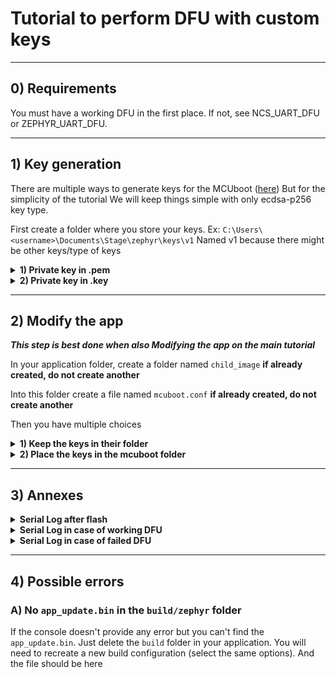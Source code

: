 # Tutorial to perform DFU with custom keys

___

## 0) Requirements

You must have a working DFU in the first place.
If not, see NCS_UART_DFU or ZEPHYR_UART_DFU.

___

## 1) Key generation

There are multiple ways to generate keys for the MCUboot ([here](https://developer.nordicsemi.com/nRF_Connect_SDK/doc/latest/nrf/config_and_build/bootloaders/bootloader_signature_keys.html))
But for the simplicity of the tutorial
We will keep things simple with only ecdsa-p256 key type.

First create a folder where you store your keys.
Ex: `C:\Users\<username>\Documents\Stage\zephyr\keys\v1`
Named v1 because there might be other keys/type of keys

<details>
<summary><b>1) Private key in .pem</b></summary>

Has been tested and works well

```bash
nrfutil keys generate priv.pem
```

[Source](https://devzone.nordicsemi.com/guides/short-range-guides/b/software-development-kit/posts/nrf5-sdk-v17-1-0-secure-dfu-hands-on-tutorial)

</details>

<details>
<summary><b>2) Private key in .key</b></summary>

Has not been tested yet

</details>

___

## 2) Modify the app

***This step is best done when also Modifying the app on the main tutorial***

In your application folder, create a folder named `child_image`
**if already created, do not create another**

Into this folder create a file named `mcuboot.conf`
**if already created, do not create another**

Then you have multiple choices

<details>
<summary><b>1) Keep the keys in their folder</b></summary>

In that case, add these lines:

``` conf
# Path to custom key
CONFIG_BOOT_SIGNATURE_KEY_FILE="<absolute>/<path>/<to>/<key>/priv.pem"
# Fix to: undefined reference to 'rsa_pub_key_len'
CONFIG_BOOT_SIGNATURE_TYPE_ECDSA_P256=y
```

In my case:

- the path to their folder is : `C:/Users/<username>/Documents/Stage/zephyr/keys/v1/priv.pem`
- the path to the app folder is: `C:/ncs/myapps/ble_dfu_peripheral_lbs/priv.pem`

</details>

<details>
<summary><b>2) Place the keys in the mcuboot folder</b></summary>

In that case, place the private key in the mcuboot folder `C:/ncs/v2.5.2/bootloader/mcuboot/`

Then add these lines:

``` conf
# Path to custom key
CONFIG_BOOT_SIGNATURE_KEY_FILE="priv.pem"
# Fix to: undefined reference to 'rsa_pub_key_len'
CONFIG_BOOT_SIGNATURE_TYPE_ECDSA_P256=y
```

The path can be shorten

</details>

___

## 3) Annexes

<details>
<summary><b>Serial Log after flash</b></summary>

```bash
*** Booting nRF Connect SDK v2.5.2 ***
I: Starting bootloader
I: Primary image: magic=unset, swap_type=0x1, copy_done=0x3, image_ok=0x3
I: Secondary image: magic=unset, swap_type=0x1, copy_done=0x3, image_ok=0x3
I: Boot source: none
I: Image index: 0, Swap type: none
I: Bootloader chainload address offset: 0xc000
*** Booting nRF Connect SDK v2.5.2 ***
Starting Bluetooth Peripheral LBS example
build time: Feb 15 2024 16:14:11
I: 2 Sectors of 4096 bytes
I: alloc wra: 0, fd0
I: data wra: 0, 1c
I: HW Platform: Nordic Semiconductor (0x0002)
I: HW Variant: nRF53x (0x0003)
I: Firmware: Standard Bluetooth controller (0x00) Version 141.732 Build 3324398027
I: No ID address. App must call settings_load()
Bluetooth initialized
I: Identity: CF:1E:65:8D:10:AC (random)
I: HCI: version 5.4 (0x0d) revision 0x2168, manufacturer 0x0059
I: LMP: version 5.4 (0x0d) subver 0x2168
Advertising successfully started
Connected
```

</details>

<details>
<summary><b>Serial Log in case of working DFU</b></summary>

```bash
I: Image index: 0, Swap type: none
I: Image index: 0, Swap type: none
I: Image index: 0, Swap type: none
I: Image index: 0, Swap type: none
I: Image index: 0, Swap type: test
*** Booting nRF Connect SDK v2.5.2 ***
I: Starting bootloader
I: Primary image: magic=unset, swap_type=0x1, copy_done=0x3, image_ok=0x3
I: Secondary image: magic=good, swap_type=0x2, copy_done=0x3, image_ok=0x3
I: Boot source: none
I: Image index: 0, Swap type: test
I: Starting swap using move algorithm.
I: Bootloader chainload address offset: 0xc000
*** Booting nRF Connect SDK v2.5.2 ***
Starting Bluetooth Peripheral LBS example
build time: Feb 15 2024 16:18:06
I: 2 Sectors of 4096 bytes
I: alloc wra: 0, fe8
I: data wra: 0, 0
I: HW Platform: Nordic Semiconductor (0x0002)
I: HW Variant: nRF53x (0x0003)
I: Firmware: Standard Bluetooth controller (0x00) Version 141.732 Build 3324398027
I: No ID address. App must call settings_load()
Bluetooth initialized
I: Identity: CF:1E:65:8D:10:AC (random)
I: HCI: version 5.4 (0x0d) revision 0x2168, manufacturer 0x0059
I: LMP: version 5.4 (0x0d) subver 0x2168
Advertising successfully started
Connected
```

</details>

<details>
<summary><b>Serial Log in case of failed DFU</b></summary>

```bash
I: Image index: 0, Swap type: revert
I: Image index: 0, Swap type: none
I: Image index: 0, Swap type: none
I: Image index: 0, Swap type: none
I: Image index: 0, Swap type: none
I: Image index: 0, Swap type: none
I: Image index: 0, Swap type: test
*** Booting nRF Connect SDK v2.5.2 ***
I: Starting bootloader
I: Primary image: magic=good, swap_type=0x2, copy_done=0x1, image_ok=0x1
I: Secondary image: magic=good, swap_type=0x2, copy_done=0x3, image_ok=0x3
I: Boot source: none
I: Image index: 0, Swap type: test
E: Image in the secondary slot is not valid!
I: Bootloader chainload address offset: 0xc000
*** Booting nRF Connect SDK v2.5.2 ***
Starting Bluetooth Peripheral LBS example
build time: Feb 15 2024 16:18:06
I: 2 Sectors of 4096 bytes
I: alloc wra: 0, fe8
I: data wra: 0, 0
I: HW Platform: Nordic Semiconductor (0x0002)
I: HW Variant: nRF53x (0x0003)
I: Firmware: Standard Bluetooth controller (0x00) Version 141.732 Build 3324398027
I: No ID address. App must call settings_load()
Bluetooth initialized
I: Identity: CF:1E:65:8D:10:AC (random)
I: HCI: version 5.4 (0x0d) revision 0x2168, manufacturer 0x0059
I: LMP: version 5.4 (0x0d) subver 0x2168
Advertising successfully started
Connected
```

</details>

___

## 4) Possible errors

### A) No `app_update.bin` in the `build/zephyr` folder

If the console doesn't provide any error but you can't find the `app_update.bin`.
Just delete the `build` folder in your application.
You will need to recreate a new build configuration (select the same options).
And the file should be here
